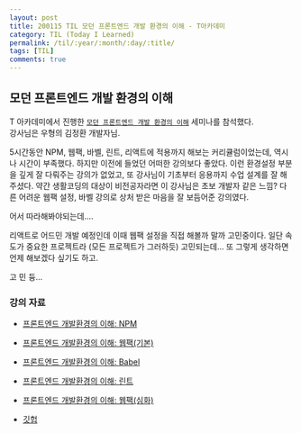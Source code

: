 ```yaml
---
layout: post
title: 200115 TIL 모던 프론트엔드 개발 환경의 이해 - T아카데미
category: TIL (Today I Learned)
permalink: /til/:year/:month/:day/:title/
tags: [TIL]
comments: true
---
```


## 모던 프론트엔드 개발 환경의 이해 

T 아카데미에서 진행한 [`모던 프론트엔드 개발 환경의 이해`](https://tacademy.skplanet.com/front/tacademy/courseinfo/campus.action) 세미나를 참석했다.  
강사님은 우형의 김정환 개발자님. 

5시간동안 NPM, 웹팩, 바벨, 린트, 리액트에 적용까지 해보는 커리큘럼이었는데, 역시나 시간이 부족했다. 
하지만 이전에 들었던 어떠한 강의보다 좋았다. 
이런 환경설정 부분을 깊게 잘 다뤄주는 강의가 없었고, 또 강사님이 기초부터 응용까지 수업 설계를 잘 해주셨다. 
약간 생활코딩의 대상이 비전공자라면 이 강사님은 초보 개발자 같은 느낌? 
다른 어려운 웹팩 설정, 바벨 강의로 상처 받은 마음을 잘 보듬어준 강의였다. 

어서 따라해봐야되는데....

리액트로 어드민 개발 예정인데 이때 웹팩 설정을 직접 해볼까 말까 고민중이다. 
일단 속도가 중요한 프로젝트라 (모든 프로젝트가 그러하듯) 고민되는데... 또 그렇게 생각하면 언제 해보겠다 싶기도 하고. 

고 민 듕... 

### **강의 자료**
- [프론트엔드 개발환경의 이해: NPM](https://jeonghwan-kim.github.io/series/2019/12/09/frontend-dev-env-npm.html)

- [프론트엔드 개발환경의 이해: 웹팩(기본)](https://jeonghwan-kim.github.io/series/2019/12/10/frontend-dev-env-webpack-basic.html)

- [프론트엔드 개발환경의 이해: Babel](https://jeonghwan-kim.github.io/series/2019/12/22/frontend-dev-env-babel.html)

- [프론트엔드 개발환경의 이해: 린트](https://jeonghwan-kim.github.io/series/2019/12/30/frontend-dev-env-lint.html)

- [프론트엔드 개발환경의 이해: 웹팩(심화)](https://jeonghwan-kim.github.io/series/2020/01/02/frontend-dev-env-webpack-intermediate.html)

- [깃헙](https://github.com/jeonghwan-kim/lecture-frontend-dev-env)